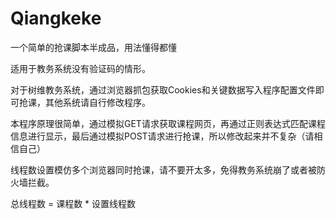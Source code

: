 # Qiangkeke
一个简单的抢课脚本半成品，用法懂得都懂

适用于教务系统没有验证码的情形。

对于树维教务系统，通过浏览器抓包获取Cookies和关键数据写入程序配置文件即可抢课，其他系统请自行修改程序。

本程序原理很简单，通过模拟GET请求获取课程网页，再通过正则表达式匹配课程信息进行显示，最后通过模拟POST请求进行抢课，所以修改起来并不复杂（请相信自己）

线程数设置模仿多个浏览器同时抢课，请不要开太多，免得教务系统崩了或者被防火墙拦截。

总线程数 = 课程数 * 设置线程数
